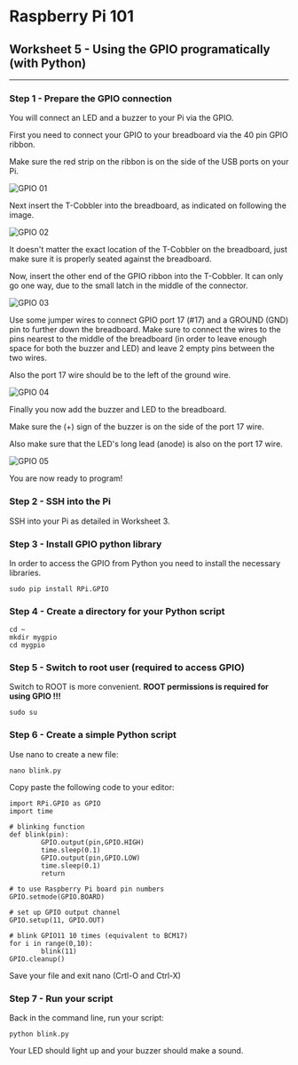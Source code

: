 # Raspberry Pi 101

## Worksheet 5 - Using the GPIO programatically (with Python)

---

### Step 1 - Prepare the GPIO connection

You will connect an LED and a buzzer to your Pi via the GPIO.

First you need to connect your GPIO to your breadboard via the 40 pin GPIO ribbon. 

Make sure the red strip on the ribbon is on the side of the USB ports on your Pi.

![GPIO 01](https://raw.githubusercontent.com/MincheeLab/raspberrypi101/master/images/gpio/gpio01.jpg)


Next insert the T-Cobbler into the breadboard, as indicated on following the image.

![GPIO 02](https://raw.githubusercontent.com/MincheeLab/raspberrypi101/master/images/gpio/gpio02.jpg)

It doesn't matter the exact location of the T-Cobbler on the breadboard, just make sure it is properly seated against the breadboard.

Now, insert the other end of the GPIO ribbon into the T-Cobbler. It can only go one way, due to the small latch in the middle of the connector.

![GPIO 03](https://raw.githubusercontent.com/MincheeLab/raspberrypi101/master/images/gpio/gpio03.jpg)

Use some jumper wires to connect GPIO port 17 (#17) and a GROUND (GND) pin to further down the breadboard. Make sure to connect the wires to the pins nearest to the middle of the breadboard (in order to leave enough space for both the buzzer and LED) and leave 2 empty pins between the two wires.

Also the port 17 wire should be to the left of the ground wire.

![GPIO 04](https://raw.githubusercontent.com/MincheeLab/raspberrypi101/master/images/gpio/gpio04.jpg)

Finally you now add the buzzer and LED to the breadboard.

Make sure the (+) sign of the buzzer is on the side of the port 17 wire.

Also make sure that the LED's long lead (anode) is also on the port 17 wire.

![GPIO 05](https://raw.githubusercontent.com/MincheeLab/raspberrypi101/master/images/gpio/gpio05.jpg)

You are now ready to program!

### Step 2 - SSH into the Pi

SSH into your Pi as detailed in Worksheet 3.


### Step 3 - Install GPIO python library

In order to access the GPIO from Python you need to install the necessary libraries.


```
sudo pip install RPi.GPIO
```

### Step 4 - Create a directory for your Python script
```
cd ~
mkdir mygpio
cd mygpio
```

### Step 5 - Switch to root user (required to access GPIO)
Switch to ROOT is more convenient. **ROOT permissions is required for using GPIO !!!**

```
sudo su
```

### Step 6 - Create a simple Python script

Use nano to create a new file:

```
nano blink.py
```

Copy paste the following code to your editor:


```
import RPi.GPIO as GPIO
import time

# blinking function
def blink(pin):
        GPIO.output(pin,GPIO.HIGH)
        time.sleep(0.1)
        GPIO.output(pin,GPIO.LOW)
        time.sleep(0.1)
        return
 
# to use Raspberry Pi board pin numbers
GPIO.setmode(GPIO.BOARD)

# set up GPIO output channel
GPIO.setup(11, GPIO.OUT)

# blink GPIO11 10 times (equivalent to BCM17)
for i in range(0,10):
        blink(11)
GPIO.cleanup() 
```

Save your file and exit nano (Crtl-O and Ctrl-X)


### Step 7 - Run your script

Back in the command line, run your script:

```
python blink.py
```

Your LED should light up and your buzzer should make a sound.